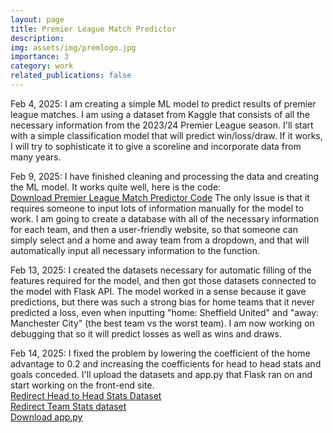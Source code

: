 ```yaml
---
layout: page
title: Premier League Match Predictor
description: 
img: assets/img/premlogo.jpg
importance: 3
category: work
related_publications: false
---
```


Feb 4, 2025: I am creating a simple ML model to predict results of premier league matches. I am using a dataset from Kaggle that consists of all the necessary information from the 2023/24 Premier League season. I'll start with a simple classification model that will predict win/loss/draw. If it works, I will try to sophisticate it to give a scoreline and incorporate data from many years.

Feb 9, 2025: I have finished cleaning and processing the data and creating the ML model. It works quite well, here is the code:  
[Download Premier League Match Predictor Code](https://raw.githubusercontent.com/benlebdaoui/benlebdaoui.github.io/main/assets/pdf/premier_league_classification_predictor.pdf) 
The only issue is that it requires someone to input lots of information manually for the model to work. I am going to create a database with all of the necessary information for each team, and then a user-friendly website, so that someone can simply select and a home and away team from a dropdown, and that will automatically input all necessary information to the function.

Feb 13, 2025: I created the datasets necessary for automatic filling of the features required for the model, and then got those datasets connected to the model with Flask API. The model worked in a sense because it gave predictions, but there was such a strong bias for home teams that it never predicted a loss, even when inputting "home: Sheffield United" and "away: Manchester City" (the best team vs the worst team). I am now working on debugging that so it will predict losses as well as wins and draws.

Feb 14, 2025: I fixed the problem by lowering the coefficient of the home advantage to 0.2 and increasing the coefficients for head to head stats and goals conceded. I'll upload the datasets and app.py that Flask ran on and start working on the front-end site.  
[Redirect Head to Head Stats Dataset](https://raw.githubusercontent.com/benlebdaoui/benlebdaoui.github.io/main/assets/jupyter/head_to_head_stats.xls)  
[Redirect Team Stats dataset](https://raw.githubusercontent.com/benlebdaoui/benlebdaoui.github.io/main/assets/jupyter/premier_league_2023_24.xls)  
[Download app.py](https://raw.githubusercontent.com/benlebdaoui/benlebdaoui.github.io/main/assets/juptyer/app.py) 
